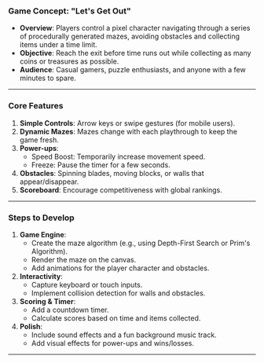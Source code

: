 ### **Game Concept: "Let's Get Out"**
- **Overview**: Players control a pixel character navigating through a series of procedurally generated mazes, avoiding obstacles and collecting items under a time limit.
- **Objective**: Reach the exit before time runs out while collecting as many coins or treasures as possible.
- **Audience**: Casual gamers, puzzle enthusiasts, and anyone with a few minutes to spare.

---

### **Core Features**
1. **Simple Controls**: Arrow keys or swipe gestures (for mobile users).
2. **Dynamic Mazes**: Mazes change with each playthrough to keep the game fresh.
3. **Power-ups**:
   - Speed Boost: Temporarily increase movement speed.
   - Freeze: Pause the timer for a few seconds.
4. **Obstacles**: Spinning blades, moving blocks, or walls that appear/disappear.
5. **Scoreboard**: Encourage competitiveness with global rankings.

---

### **Steps to Develop**
1. **Game Engine**:
   - Create the maze algorithm (e.g., using Depth-First Search or Prim's Algorithm).
   - Render the maze on the canvas.
   - Add animations for the player character and obstacles.
2. **Interactivity**:
   - Capture keyboard or touch inputs.
   - Implement collision detection for walls and obstacles.
3. **Scoring & Timer**:
   - Add a countdown timer.
   - Calculate scores based on time and items collected.
4. **Polish**:
   - Include sound effects and a fun background music track.
   - Add visual effects for power-ups and wins/losses.

---